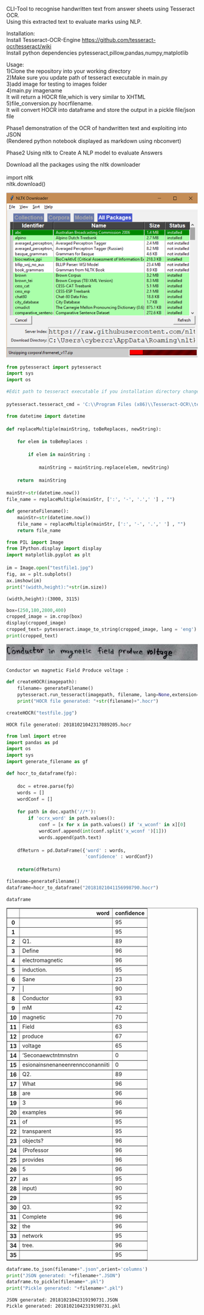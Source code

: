 CLI-Tool to recognise handwritten text from answer sheets using Tesseract OCR.<br>
Using this extracted text to evaluate marks using NLP.<br>

Installation:<br>
Install Tesseract-OCR-Engine https://github.com/tesseract-ocr/tesseract/wiki<br>
Install python dependencies pytesseract,pillow,pandas,numpy,matplotlib<br>

Usage:<br>
1)Clone the repository into your working directory<br>
2)Make sure you update path of tesseract executable in main.py<br>
3)add image for testing to images folder<br>
4)main.py imagename<br>
It will return a HOCR file,which is very similar to XHTML<br>
5)file_conversion.py hocrfilename.<br>
It will convert HOCR into dataframe and store the output in a pickle file/json file<br>



Phase1 demonstration of the OCR of handwritten text and exploiting into JSON<br>
(Rendered python notebook displayed as markdown using nbconvert)<br>

Phase2 Using nltk to Create A NLP model to evaluate Answers<br>

Download all the packages using the nltk downloader<br>
<br>
import nltk<br>
nltk.download()


![png](demonstration_files/nltkdownloader.png)



```python
from pytesseract import pytesseract
import sys
import os
```


```python
#Edit path to tesseract executable if you installation directory changed

pytesseract.tesseract_cmd = 'C:\\Program Files (x86)\\Tesseract-OCR\\tesseract'
```


```python
from datetime import datetime

def replaceMultiple(mainString, toBeReplaces, newString):
   
    for elem in toBeReplaces :
        
        if elem in mainString :
            
            mainString = mainString.replace(elem, newString)
    
    return  mainString

mainStr=str(datetime.now())
file_name = replaceMultiple(mainStr, [':', '-', '.',' '] , "")
```


```python
def generateFilename():
	mainStr=str(datetime.now())
	file_name = replaceMultiple(mainStr, [':', '-', '.',' '] , "")
	return file_name
```


```python
from PIL import Image
from IPython.display import display
import matplotlib.pyplot as plt

im = Image.open("testfile1.jpg")
fig, ax = plt.subplots()
ax.imshow(im)
print("(width,height):"+str(im.size))
```

    (width,height):(3000, 3115)
    


```python
box=(250,180,2800,400)
cropped_image = im.crop(box)
display(cropped_image)
cropped_text= pytesseract.image_to_string(cropped_image, lang = 'eng')
print(cropped_text)
```


![png](demonstration_files/demonstration_5_0.png)


    Conductor wn magnetic Field Produce voltage :
    


```python
def createHOCR(imagepath):
	filename= generateFilename()
	pytesseract.run_tesseract(imagepath, filename, lang=None,extension='html', config="hocr")
	print("HOCR file generated: "+str(filename)+".hocr")
```


```python
createHOCR("testfile.jpg")
```

    HOCR file generated: 20181021042317089205.hocr
    


```python
from lxml import etree
import pandas as pd
import os
import sys
import generate_filename as gf
```


```python
def hocr_to_dataframe(fp):

    doc = etree.parse(fp)
    words = []
    wordConf = []

    for path in doc.xpath('//*'):
        if 'ocrx_word' in path.values():
            conf = [x for x in path.values() if 'x_wconf' in x][0]
            wordConf.append(int(conf.split('x_wconf ')[1]))
            words.append(path.text)

    dfReturn = pd.DataFrame({'word' : words,
                             'confidence' : wordConf})

    return(dfReturn)
```


```python
filename=generateFilename()
dataframe=hocr_to_dataframe("20181021041156998790.hocr")
```


```python
dataframe
```




<div>
<style scoped>
    .dataframe tbody tr th:only-of-type {
        vertical-align: middle;
    }

    .dataframe tbody tr th {
        vertical-align: top;
    }

    .dataframe thead th {
        text-align: right;
    }
</style>
<table border="1" class="dataframe">
  <thead>
    <tr style="text-align: right;">
      <th></th>
      <th>word</th>
      <th>confidence</th>
    </tr>
  </thead>
  <tbody>
    <tr>
      <th>0</th>
      <td></td>
      <td>95</td>
    </tr>
    <tr>
      <th>1</th>
      <td></td>
      <td>95</td>
    </tr>
    <tr>
      <th>2</th>
      <td>Q1.</td>
      <td>89</td>
    </tr>
    <tr>
      <th>3</th>
      <td>Define</td>
      <td>96</td>
    </tr>
    <tr>
      <th>4</th>
      <td>electromagnetic</td>
      <td>96</td>
    </tr>
    <tr>
      <th>5</th>
      <td>induction.</td>
      <td>95</td>
    </tr>
    <tr>
      <th>6</th>
      <td>Sane</td>
      <td>23</td>
    </tr>
    <tr>
      <th>7</th>
      <td>|</td>
      <td>90</td>
    </tr>
    <tr>
      <th>8</th>
      <td>Conductor</td>
      <td>93</td>
    </tr>
    <tr>
      <th>9</th>
      <td>mM</td>
      <td>42</td>
    </tr>
    <tr>
      <th>10</th>
      <td>magnetic</td>
      <td>70</td>
    </tr>
    <tr>
      <th>11</th>
      <td>Field</td>
      <td>63</td>
    </tr>
    <tr>
      <th>12</th>
      <td>produce</td>
      <td>67</td>
    </tr>
    <tr>
      <th>13</th>
      <td>voltage</td>
      <td>65</td>
    </tr>
    <tr>
      <th>14</th>
      <td>‘Seconaewctntmnstnn</td>
      <td>0</td>
    </tr>
    <tr>
      <th>15</th>
      <td>esionainsnenaneenrenncconanniiti</td>
      <td>0</td>
    </tr>
    <tr>
      <th>16</th>
      <td>Q2.</td>
      <td>89</td>
    </tr>
    <tr>
      <th>17</th>
      <td>What</td>
      <td>96</td>
    </tr>
    <tr>
      <th>18</th>
      <td>are</td>
      <td>96</td>
    </tr>
    <tr>
      <th>19</th>
      <td>3</td>
      <td>96</td>
    </tr>
    <tr>
      <th>20</th>
      <td>examples</td>
      <td>96</td>
    </tr>
    <tr>
      <th>21</th>
      <td>of</td>
      <td>95</td>
    </tr>
    <tr>
      <th>22</th>
      <td>transparent</td>
      <td>95</td>
    </tr>
    <tr>
      <th>23</th>
      <td>objects?</td>
      <td>96</td>
    </tr>
    <tr>
      <th>24</th>
      <td>(Professor</td>
      <td>96</td>
    </tr>
    <tr>
      <th>25</th>
      <td>provides</td>
      <td>96</td>
    </tr>
    <tr>
      <th>26</th>
      <td>5</td>
      <td>96</td>
    </tr>
    <tr>
      <th>27</th>
      <td>as</td>
      <td>95</td>
    </tr>
    <tr>
      <th>28</th>
      <td>input)</td>
      <td>90</td>
    </tr>
    <tr>
      <th>29</th>
      <td></td>
      <td>95</td>
    </tr>
    <tr>
      <th>30</th>
      <td>Q3.</td>
      <td>92</td>
    </tr>
    <tr>
      <th>31</th>
      <td>Complete</td>
      <td>96</td>
    </tr>
    <tr>
      <th>32</th>
      <td>the</td>
      <td>96</td>
    </tr>
    <tr>
      <th>33</th>
      <td>network</td>
      <td>95</td>
    </tr>
    <tr>
      <th>34</th>
      <td>tree.</td>
      <td>96</td>
    </tr>
    <tr>
      <th>35</th>
      <td></td>
      <td>95</td>
    </tr>
  </tbody>
</table>
</div>




```python
dataframe.to_json(filename+".json",orient='columns')
print("JSON generated: "+filename+".JSON")
dataframe.to_pickle(filename+".pkl")
print("Pickle generated: "+filename+".pkl")
```

    JSON generated: 20181021042319190731.JSON
    Pickle generated: 20181021042319190731.pkl
    
